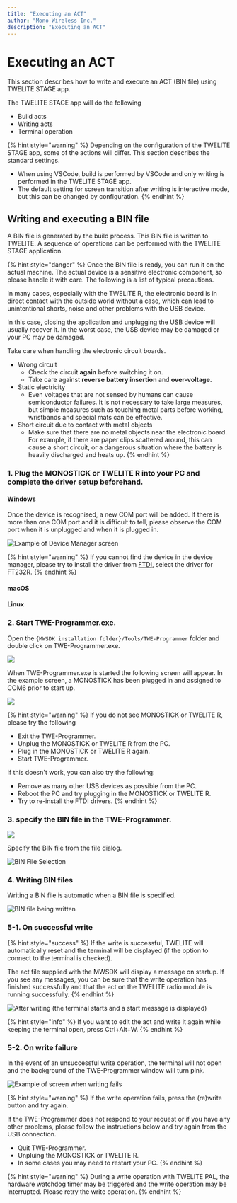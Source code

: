 ```yaml
---
title: "Executing an ACT"
author: "Mono Wireless Inc."
description: "Executing an ACT"
---
```

# Executing an ACT

This section describes how to write and execute an ACT (BIN file) using TWELITE STAGE app.

The TWELITE STAGE app will do the following

* Build acts
* Writing acts
* Terminal operation


{% hint style="warning" %}
Depending on the configuration of the TWELITE STAGE app, some of the actions will differ. This section describes the standard settings.

- When using VSCode, build is performed by VSCode and only writing is performed in the TWELITE STAGE app.
- The default setting for screen transition after writing is interactive mode, but this can be changed by configuration.
{% endhint %}



## Writing and executing a BIN file

A BIN file is generated by the build process. This BIN file is written to TWELITE. A sequence of operations can be performed with the TWELITE STAGE application.

{% hint style="danger" %}
Once the BIN file is ready, you can run it on the actual machine. The actual device is a sensitive electronic component, so please handle it with care. The following is a list of typical precautions.

In many cases, especially with the TWELITE R, the electronic board is in direct contact with the outside world without a case, which can lead to unintentional shorts, noise and other problems with the USB device.

In this case, closing the application and unplugging the USB device will usually recover it. In the worst case, the USB device may be damaged or your PC may be damaged.

Take care when handling the electronic circuit boards.

* Wrong circuit
  * Check the circuit **again** before switching it on.
  * Take care against **reverse** **battery insertion** and **over-voltage.**
* Static electricity
  * Even voltages that are not sensed by humans can cause semiconductor failures. It is not necessary to take large measures, but simple measures such as touching metal parts before working, wristbands and special mats can be effective.
* Short circuit due to contact with metal objects
  * Make sure that there are no metal objects near the electronic board. For example, if there are paper clips scattered around, this can cause a short circuit, or a dangerous situation where the battery is heavily discharged and heats up.
  {% endhint %}



### 1. Plug the MONOSTICK or TWELITE R into your PC and complete the driver setup beforehand.



#### Windows

Once the device is recognised, a new COM port will be added. If there is more than one COM port and it is difficult to tell, please observe the COM port when it is unplugged and when it is plugged in.

![Example of Device Manager screen](<../../.gitbook/assets/image (10).png>)

{% hint style="warning" %}
If you cannot find the device in the device manager, please try to install the driver from [FTDI](https://ftdichip.com), select the driver for FT232R.
{% endhint %}



#### macOS



#### Linux







### 2. Start TWE-Programmer.exe.

Open the `{MWSDK installation folder}/Tools/TWE-Programmer` folder and double click on TWE-Programmer.exe.

![](<../../.gitbook/assets/image (9).png>)

When TWE-Programmer.exe is started the following screen will appear. In the example screen, a MONOSTICK has been plugged in and assigned to COM6 prior to start up.

![](<../../.gitbook/assets/image (11).png>)

{% hint style="warning" %}
If you do not see MONOSTICK or TWELITE R, please try the following

* Exit the TWE-Programmer.
* Unplug the MONOSTICK or TWELITE R from the PC.
* Plug in the MONOSTICK or TWELITE R again.
* Start TWE-Programmer.

If this doesn't work, you can also try the following:

* Remove as many other USB devices as possible from the PC.
* Reboot the PC and try plugging in the MONOSTICK or TWELITE R.
* Try to re-install the FTDI drivers.
{% endhint %}

### 3. specify the BIN file in the TWE-Programmer.

![](<../../.gitbook/assets/image (12).png>)



Specify the BIN file from the file dialog.

![BIN File Selection](<../../.gitbook/assets/image (26).png>)

### 4. Writing BIN files

Writing a BIN file is automatic when a BIN file is specified.

![BIN file being written](<../../.gitbook/assets/image (15).png>)



### 5-1. On successful write

{% hint style="success" %}
If the write is successful, TWELITE will automatically reset and the terminal will be displayed (if the option to connect to the terminal is checked).

The act file supplied with the MWSDK will display a message on startup. If you see any messages, you can be sure that the write operation has finished successfully and that the act on the TWELITE radio module is running successfully.
{% endhint %}

![After writing (the terminal starts and a start message is displayed)](<../../.gitbook/assets/image (16).png>)

{% hint style="info" %}
If you want to edit the act and write it again while keeping the terminal open, press Ctrl+Alt+W.
{% endhint %}

### 5-2. On write failure

In the event of an unsuccessful write operation, the terminal will not open and the background of the TWE-Programmer window will turn pink.

![Example of screen when writing fails](<../../.gitbook/assets/image (18).png>)

{% hint style="warning" %}
If the write operation fails, press the (re)write button and try again.

If the TWE-Programmer does not respond to your request or if you have any other problems, please follow the instructions below and try again from the USB connection.

* Quit TWE-Programmer.
* Unpluing the MONOSTICK or TWELITE R.
* In some cases you may need to restart your PC.
{% endhint %}

{% hint style="warning" %}
During a write operation with TWELITE PAL, the hardware watchdog timer may be triggered and the write operation may be interrupted. Please retry the write operation.
{% endhint %}
